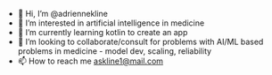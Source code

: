 - 👋 Hi, I’m @adriennekline
- 👀 I’m interested in artificial intelligence in medicine
- 🌱 I’m currently learning kotlin to create an app 
- 💞️ I’m looking to collaborate/consult for problems with AI/ML based problems in medicine - model dev, scaling, reliability
- 📫 How to reach me askline1@mail.com

